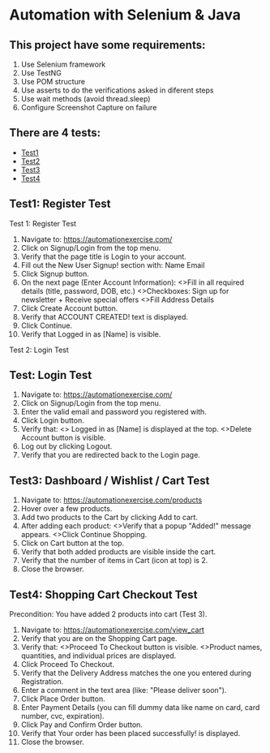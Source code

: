 # Automation with Selenium & Java 

## This project have some requirements: 
1. Use Selenium framework
2. Use TestNG
3. Use POM structure
4. Use asserts to do the verifications asked in diferent steps
5. Use wait methods (avoid thread.sleep)
6. Configure Screenshot Capture on failure



## There are 4 tests: 
- [Test1](#test1)
- [Test2](#test2)
- [Test3](#test3)
- [Test4](#test4)


## Test1: Register Test
Test 1: Register Test
1. Navigate to: https://automationexercise.com/
2. Click on Signup/Login from the top menu.
3. Verify that the page title is Login to your account.
4. Fill out the New User Signup! section with:
   Name
   Email
5. Click Signup button.
6. On the next page (Enter Account Information):
   <>Fill in all required details (title, password, DOB, etc.)
   <>Checkboxes: Sign up for newsletter + Receive special offers
   <>Fill Address Details
7. Click Create Account button.
8. Verify that ACCOUNT CREATED! text is displayed.
9. Click Continue.
10. Verify that Logged in as [Name] is visible.

Test 2: Login Test


## Test: Login Test
1. Navigate to: https://automationexercise.com/
2. Click on Signup/Login from the top menu.
3. Enter the valid email and password you registered with.
4. Click Login button.
5. Verify that:
  <> Logged in as [Name] is displayed at the top.
  <>Delete Account button is visible.
6. Log out by clicking Logout.
7. Verify that you are redirected back to the Login page.




## Test3:  Dashboard / Wishlist / Cart Test
1. Navigate to: https://automationexercise.com/products
2. Hover over a few products.
3. Add two products to the Cart by clicking Add to cart.
4. After adding each product:
   <>Verify that a popup "Added!" message appears.
   <>Click Continue Shopping.
5. Click on Cart button at the top.
6. Verify that both added products are visible inside the cart.
7. Verify that the number of items in Cart (icon at top) is 2.
8. Close the browser.



## Test4:  Shopping Cart Checkout Test
Precondition: You have added 2 products into cart (Test 3).

1. Navigate to: https://automationexercise.com/view_cart
2. Verify that you are on the Shopping Cart page.
3. Verify that:
   <>Proceed To Checkout button is visible.
   <>Product names, quantities, and individual prices are displayed.
4. Click Proceed To Checkout.
5. Verify that the Delivery Address matches the one you entered during Registration.
6. Enter a comment in the text area (like: "Please deliver soon").
7. Click Place Order button.
8. Enter Payment Details (you can fill dummy data like name on card, card number, cvc, expiration).
9. Click Pay and Confirm Order button.
10. Verify that Your order has been placed successfully! is displayed.
11. Close the browser.









